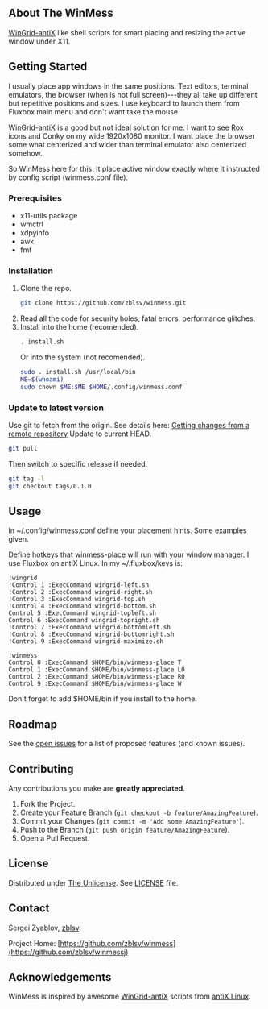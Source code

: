 ## About The WinMess

[WinGrid-antiX][wingrid] like shell scripts for smart placing and resizing the active window under X11.




## Getting Started

I usually place app windows in the same positions.  Text editors, terminal emulators, the browser (when is not full screen)---they all take up different but repetitive positions and sizes.  I use keyboard to launch them from Fluxbox main menu and don't want take the mouse.

[WinGrid-antiX][wingrid] is a good but not ideal solution for me.  I want to see Rox icons and Conky on my wide 1920x1080 monitor.  I want place the browser some what centerized and wider than terminal emulator also centerized somehow.

So WinMess here for this.  It place active window exactly where it instructed by config script (winmess.conf file).

### Prerequisites

* x11-utils package
* wmctrl
* xdpyinfo
* awk
* fmt

### Installation

1. Clone the repo.
   ```sh
   git clone https://github.com/zblsv/winmess.git
   ```
2. Read all the code for security holes, fatal errors, performance glitches.
3. Install into the home (recomended).
   ```sh
   . install.sh
   ```
   Or into the system (not recomended).
   ```sh
   sudo . install.sh /usr/local/bin
   ME=$(whoami)
   sudo chown $ME:$ME $HOME/.config/winmess.conf
   ```

### Update to latest version

Use git to fetch from the origin.
See details here: [Getting changes from a remote repository](https://docs.github.com/en/get-started/using-git/getting-changes-from-a-remote-repository)
Update to current HEAD.
```sh
git pull
```
Then switch to specific release if needed.
```sh
git tag -l
git checkout tags/0.1.0
```


## Usage

In ~/.config/winmess.conf define your placement hints.  Some examples given.

Define hotkeys that winmess-place will run with your window manager.  I use Fluxbox on antiX Linux.
In my ~/.fluxbox/keys is:
```
!wingrid
!Control 1 :ExecCommand wingrid-left.sh
!Control 2 :ExecCommand wingrid-right.sh
!Control 3 :ExecCommand wingrid-top.sh
!Control 4 :ExecCommand wingrid-bottom.sh
Control 5 :ExecCommand wingrid-topleft.sh
Control 6 :ExecCommand wingrid-topright.sh
!Control 7 :ExecCommand wingrid-bottomleft.sh
!Control 8 :ExecCommand wingrid-bottomright.sh
!Control 9 :ExecCommand wingrid-maximize.sh

!winmess
Control 0 :ExecCommand $HOME/bin/winmess-place T
Control 1 :ExecCommand $HOME/bin/winmess-place L0
Control 2 :ExecCommand $HOME/bin/winmess-place R0
Control 9 :ExecCommand $HOME/bin/winmess-place W
```
Don't forget to add $HOME/bin if you install to the home.


## Roadmap

See the [open issues](https://github.com/zblsv/winmess/issues) for a list of proposed features (and known issues).



## Contributing

Any contributions you make are **greatly appreciated**.

1. Fork the Project.
2. Create your Feature Branch (`git checkout -b feature/AmazingFeature`).
3. Commit your Changes (`git commit -m 'Add some AmazingFeature'`).
4. Push to the Branch (`git push origin feature/AmazingFeature`).
5. Open a Pull Request.



## License

Distributed under [The Unlicense][unlicense]. See [LICENSE][license] file.



## Contact

Sergei Zyablov, [zblsv](https://github.com/zblsv).

Project Home: [https://github.com/zblsv/winmess](https://github.com/zblsv/winmessj)



## Acknowledgements

WinMess is inspired by awesome [WinGrid-antiX][wingrid] scripts from [antiX Linux][antix].


[issues]: https://github.com/zblsv/winmess/issues
[unlicense]: https://choosealicense.com/licenses/unlicense/
[license]: https://github.com/zblsv/winmess/blob/main/LICENSE
[wingrid]: https://github.com/antiX-Linux/wingrid-antix
[antix]: https://antixlinux.com/about/
